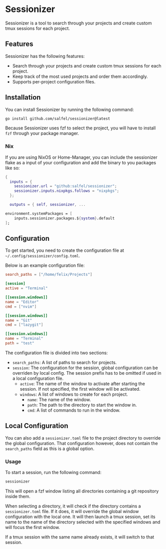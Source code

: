 # Sessionizer

Sessionizer is a tool to search through your projects and create custom tmux sessions for each project.

## Features
Sessionizer has the following features:

- Search through your projects and create custom tmux sessions for each project.
- Keep track of the most used projects and order them accordingly.
- Supports per-project configuration files.

## Installation

You can install Sessionizer by running the following command:
```bash
go install github.com/salfel/sessionizer@latest
```

Because Sessionizer uses fzf to select the project, you will have to install `fzf` through your package manager.

### Nix

If you are using NixOS or Home-Manager, you can include the sessionizer flake as a input of your configuration and add the binary to you packages like so:

```nix flake.nix
{
  inputs = {
    sessionizer.url = "github:salfel/sessionizer";
    sessionizer.inputs.nixpkgs.follows = "nixpkgs";
  };

  outputs = { self, sessionizer, ...
```

```nix configuration.nix
environment.systemPackages = [
    inputs.sessionizer.packages.${system}.default
];

```

## Configuration

To get started, you need to create the configuration file at `~/.config/sessionizer/config.toml`.

Below is an example configuration file:

```toml
search_paths = ["/home/felix/Projects"]

[session]
active = "Terminal"

[[session.windows]]
name = "Editor"
cmd = ["nvim"]

[[session.windows]]
name = "Git"
cmd = ["lazygit"]

[[session.windows]]
name = "Terminal"
path = "test"
```

The configuration file is divided into two sections:

- `search_paths`: A list of paths to search for projects.
- `session`: The configuration for the session, global configuration can be overriden by local config. The session prefix has to be omitted if used in a local configuration file.
    - `active`: The name of the window to activate after starting the session. If not specified, the first window will be activated.
    - `windows`: A list of windows to create for each project.
        - `name`: The name of the window.
        - `path`: The path to the directory to start the window in.
        - `cmd`: A list of commands to run in the window.

## Local Configuration

You can also add a `sessionizer.toml` file to the project directory to override the global configuration.
That configuration however, does not contain the `search_paths` field as this is a global option.

### Usage

To start a session, run the following command:

```bash
sessionizer
```

This will open a fzf window listing all directories containing a git repository inside them.

When selecting a directory, it will check if the directory contains a `sessionizer.toml` file. If it does, it will override the global window configuration with the local one.
It will then launch a tmux session, set its name to the name of the directory selected with the specified windows and will focus the first window.

If a tmux session with the same name already exists, it will switch to that session.
